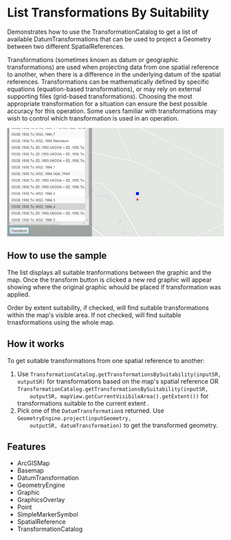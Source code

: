 <h1>List Transformations By Suitability</h1>

<p>Demonstrates how to use the TransformationCatalog to get a list of available DatumTransformations that
 can be used to project a Geometry between two different SpatialReferences.</p>

<p>Transformations (sometimes known as datum or geographic transformations) are used when projecting data from one 
spatial reference to another, when there is a difference in the underlying datum of the spatial references. 
Transformations can be mathematically defined by specific equations (equation-based transformations), or may rely on 
external supporting files (grid-based transformations). Choosing the most appropriate transformation for a situation 
can ensure the best possible accuracy for this operation. Some users familiar with transformations may wish to 
control which transformation is used in an operation.</p>

<p><img src="ListTransformationsBySuitability.png"/></p>

<h2>How to use the sample</h2>

<p>The list displays all suitable tranformations between the graphic and the map. Once the transform button is clicked a new red graphic will appear showing where the original graphic whould be placed if transformation was applied.</p>

<p>Order by extent suitability, if checked, will find suitable transformations within the map's visible area. If not checked, will find suitable trnasformations using the whole map.</p>

<h2>How it works</h2>

<p>To get suitable transformations from one spatial reference to another:</p>

<ol>
    <li>Use <code>TransformationCatalog.getTransformationsBySuitability(inputSR, outputSR)</code> for transformations 
    based on the map's spatial reference OR <code>TransformationCatalog.getTransformationsBySuitability(inputSR, 
    outputSR, mapView.getCurrentVisibileArea().getExtent())</code> for transformations suitable to the current extent
    .</li>
    <li>Pick one of the <code>DatumTransformation</code>s returned. Use <code>GeometryEngine.project(inputGeometry, 
    outputSR, datumTransformation)</code> to get the transformed geometry.</li>
</ol>

<h2>Features</h2>
<ul>
    <li>ArcGISMap</li>
    <li>Basemap</li>
    <li>DatumTransformation</li>
    <li>GeometryEngine</li>
    <li>Graphic</li>
    <li>GraphicsOverlay</li>
    <li>Point</li>
    <li>SimpleMarkerSymbol</li>
    <li>SpatialReference
    <li>TransformationCatalog</li>
</ul>
